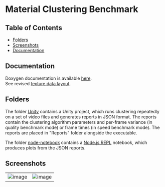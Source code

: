 # Material Clustering Benchmark

## Table of Contents

* [Folders](#folders)
* [Screenshots](#screenshots)
* [Documentation](#documentation)

## Documentation

Doxygen documentation is available [here](https://kosrud.github.io/Material-Clustering-Benchmark/html).\
See revised [texture data layout](https://kosrud.github.io/Material-Clustering-Benchmark/html/md__assets__documentation__data__layout.html).

## Folders

The folder [Unity](./Unity) contains a Unity project, which runs clustering repeatedly on a set of video files and generates reports in JSON format. The reports contain the clustering algorithm parameters and per-frame variance (in quality benchmark mode) or frame times (in speed benchmark mode). The reports are placed in "Reports" folder alongside the executable.

The folder [node-notebook](./node-notebook) contains a [Node.js REPL](https://marketplace.visualstudio.com/items?itemName=donjayamanne.typescript-notebook) notebook, which produces plots from the JSON reports.

## Screenshots

|||
|----|----|
|![image](https://user-images.githubusercontent.com/36504423/202903483-30bd083e-47a2-4807-b110-6ff55ac4fd54.png)|![image](https://user-images.githubusercontent.com/36504423/202903522-867759d3-dee4-497d-9b4b-b85498e26813.png)|
